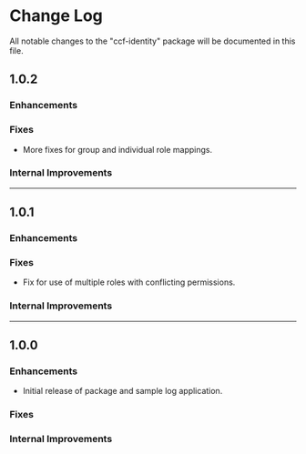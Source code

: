 # Change Log

All notable changes to the "ccf-identity" package will be documented in this file.

## 1.0.2

### Enhancements

### Fixes

- More fixes for group and individual role mappings.

### Internal Improvements

---

## 1.0.1

### Enhancements

### Fixes

- Fix for use of multiple roles with conflicting permissions.

### Internal Improvements

---

## 1.0.0

### Enhancements

- Initial release of package and sample log application.

### Fixes

### Internal Improvements
